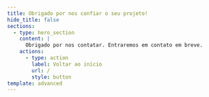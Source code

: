 ```yaml
---
title: Obrigado por nos confiar o seu projeto!
hide_title: false
sections:
  - type: hero_section
    content: |
      Obrigado por nos contatar. Entraremos em contato em breve.
    actions:
      - type: action
        label: Voltar ao início
        url: /
        style: button
template: advanced
---
```

